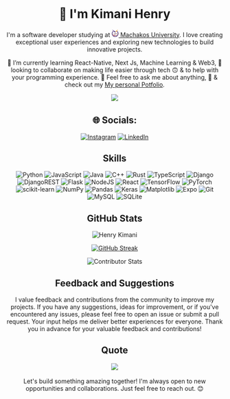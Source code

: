 <div align="center">

# 🌟 I'm Kimani Henry

I'm a software developer studying at [<img alt="mksu_logo" width="16px" src="The-final-logo.png" /> Machakos University](https://mksu.ac.ke). I love creating exceptional user experiences and exploring new technologies to build innovative projects.

🌱 I’m currently learning React-Native, Next Js, Machine Learning & Web3, 👯 looking to collaborate on making life easier through tech 🙃 & to help with your programming experience. 💬 Feel free to ask me about anything, 👣 & check out my [My personal Potfolio](https://henry.jetbrainscollege.com).
  
[![](https://visitcount.itsvg.in/api?id=H3nryK&icon=0&color=1)](https://visitcount.itsvg.in)

## 🌐 Socials:
[![Instagram](https://img.shields.io/badge/Instagram-%23E4405F.svg?logo=Instagram&logoColor=white)](https://instagram.com/_.h3nry_k) [![LinkedIn](https://img.shields.io/badge/LinkedIn-%230077B5.svg?logo=linkedin&logoColor=white)](https://linkedin.com/in/kimani-henry) 

## Skills

![Python](https://img.shields.io/badge/python-3670A0?style=for-the-badge&logo=python&logoColor=ffdd54) ![JavaScript](https://img.shields.io/badge/javascript-%23323330.svg?style=for-the-badge&logo=javascript&logoColor=%23F7DF1E) ![Java](https://img.shields.io/badge/java-%23ED8B00.svg?style=for-the-badge&logo=openjdk&logoColor=white) ![C++](https://img.shields.io/badge/c++-%2300599C.svg?style=for-the-badge&logo=c%2B%2B&logoColor=white) ![Rust](https://img.shields.io/badge/rust-%23000000.svg?style=for-the-badge&logo=rust&logoColor=white) ![TypeScript](https://img.shields.io/badge/typescript-%23007ACC.svg?style=for-the-badge&logo=typescript&logoColor=white) ![Django](https://img.shields.io/badge/django-%23092E20.svg?style=for-the-badge&logo=django&logoColor=white) ![DjangoREST](https://img.shields.io/badge/DJANGO-REST-ff1709?style=for-the-badge&logo=django&logoColor=white&color=ff1709&labelColor=gray) ![Flask](https://img.shields.io/badge/flask-%23000.svg?style=for-the-badge&logo=flask&logoColor=white) ![NodeJS](https://img.shields.io/badge/node.js-6DA55F?style=for-the-badge&logo=node.js&logoColor=white) ![React](https://img.shields.io/badge/react-%2320232a.svg?style=for-the-badge&logo=react&logoColor=%2361DAFB) ![TensorFlow](https://img.shields.io/badge/TensorFlow-%23FF6F00.svg?style=for-the-badge&logo=TensorFlow&logoColor=white) ![PyTorch](https://img.shields.io/badge/PyTorch-%23EE4C2C.svg?style=for-the-badge&logo=PyTorch&logoColor=white) ![scikit-learn](https://img.shields.io/badge/scikit--learn-%23F7931E.svg?style=for-the-badge&logo=scikit-learn&logoColor=white) ![NumPy](https://img.shields.io/badge/numpy-%23013243.svg?style=for-the-badge&logo=numpy&logoColor=white) ![Pandas](https://img.shields.io/badge/pandas-%23150458.svg?style=for-the-badge&logo=pandas&logoColor=white) ![Keras](https://img.shields.io/badge/Keras-%23D00000.svg?style=for-the-badge&logo=Keras&logoColor=white) ![Matplotlib](https://img.shields.io/badge/Matplotlib-%23ffffff.svg?style=for-the-badge&logo=Matplotlib&logoColor=black) ![Expo](https://img.shields.io/badge/expo-1C1E24?style=for-the-badge&logo=expo&logoColor=#D04A37) ![Git](https://img.shields.io/badge/git-%23F05033.svg?style=for-the-badge&logo=git&logoColor=white) ![MySQL](https://img.shields.io/badge/mysql-4479A1.svg?style=for-the-badge&logo=mysql&logoColor=white) ![SQLite](https://img.shields.io/badge/sqlite-%2307405e.svg?style=for-the-badge&logo=sqlite&logoColor=white)

## GitHub Stats

<a>
  <img src="https://github-contributor-stats.vercel.app/api?username=H3nryK&limit=7&theme=dark&combine_all_yearly_contributions=true&hide_border=true&border_radius=33.5" alt="Henry Kimani" />
</a>

[![GitHub Streak](https://github-readme-streak-stats.herokuapp.com?user=H3nryK&show_icons=true&theme=dark&hide_border=true&border_radius=33.5)](https://git.io/streak-stats)

![Contributor Stats](https://github-readme-stats.vercel.app/api/top-langs/?username=H3nryK&layout=donut-vertical&theme=dark&hide_border=true&border_radius=33.5)

## Feedback and Suggestions

I value feedback and contributions from the community to improve my projects. If you have any suggestions, ideas for improvement, or if you've encountered any issues, please feel free to open an issue or submit a pull request. Your input helps me deliver better experiences for everyone. Thank you in advance for your valuable feedback and contributions!

## Quote

![](https://quotes-github-readme.vercel.app/api?type=horizontal&theme=dark)
  
Let's build something amazing together! I'm always open to new opportunities and collaborations. Just feel free to reach out. 😊

</div>
